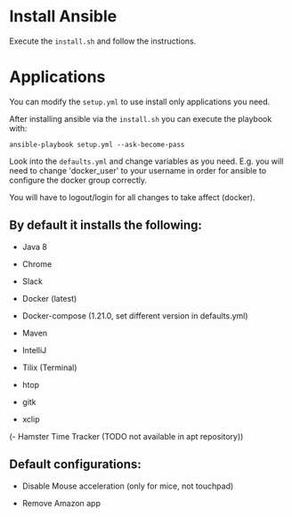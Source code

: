 # Install Ansible
Execute the `install.sh` and follow the instructions.

# Applications
You can modify the `setup.yml` to use install only applications you need.

After installing ansible via the `install.sh` you can execute the playbook with:

`ansible-playbook setup.yml --ask-become-pass`

Look into the `defaults.yml` and change variables as you need. E.g. you will need to change 'docker_user' to your username in order for ansible to configure the docker group correctly.

You will have to logout/login for all changes to take affect (docker).

## By default it installs the following:

- Java 8

- Chrome

- Slack

- Docker (latest)

- Docker-compose (1.21.0, set different version in defaults.yml)

- Maven

- IntelliJ

- Tilix (Terminal)

- htop

- gitk

- xclip

(- Hamster Time Tracker (TODO not available in apt repository))

## Default configurations:

- Disable Mouse acceleration (only for mice, not touchpad)

- Remove Amazon app

